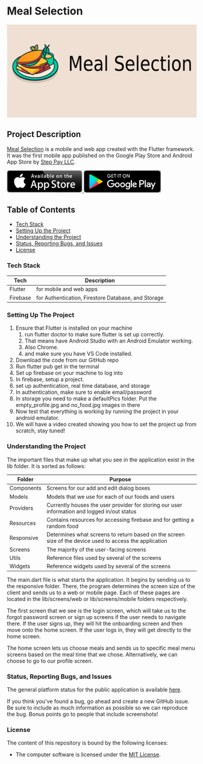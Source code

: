 # Meal Selection

[![Meal Selection](https://github.com/RobKabob1/mealselection/blob/main/images/icons/appstorefeaturegraphic.png?raw=true)](https://mealselection.web.app/)

## Project Description

[Meal Selection](https://mealselection.web.app) is a mobile and web app created with the Flutter framework. It was the first mobile app published on the Google Play Store and Android App Store by [Step Pay LLC](https://steppay.tech). 

<a href="https://apps.apple.com/us/app/meal-selection/id6476314305">    <img src="https://github.com/RobKabob1/mealselection/blob/main/images/icons/apple-app-store.png?raw=true" width="200" />    </a><a href="https://play.google.com/store/apps/details?id=tech.steppay.mealselection&pli=1"><img src="https://github.com/RobKabob1/mealselection/blob/main/images/icons/google-play-store.png?raw=true" width="205" /></a>

## Table of Contents

- [Tech Stack](#tech-stack)
- [Setting Up the Project](#setting-up-the-project)
- [Understanding the Project](#understanding-the-project)
- [Status, Reporting Bugs, and Issues](#status-reporting-bugs-and-issues)
- [License](#license)

### Tech Stack

Tech | Description
-- | --
Flutter | for mobile and web apps
Firebase | for Authentication, Firestore Database, and Storage

### Setting Up The Project

1. Ensure that Flutter is installed on your machine
    1. run flutter doctor to make sure flutter is set up correctly.
    2. That means have Android Studio with an Android Emulator working. 
    3. Also Chrome. 
    4. and make sure you have VS Code installed.
2. Download the code from our GitHub repo
3. Run flutter pub get in the terminal 
4. Set up firebase on your machine to log into 
5. In firebase, setup a project. 
6. set up authentication, real time database, and storage
7. In authentication, make sure to enable email/password
8. In storage you need to make a defaultPics folder. Put the empty_profile.jpg and no_food.jpg images in there
9. Now test that everything is working by running the project in your android emulator.
10. We will have a video created showing you how to set the project up from scratch, stay tuned!

### Understanding the Project

The important files that make up what you see in the application exist in the lib folder. It is sorted as follows:

Folder | Purpose
---- | ----
Components | Screens for our add and edit dialog boxes
Models | Models that we use for each of our foods and users
Providers | Currently houses the user provider for storing our user information and logged in/out status
Resources | Contains resources for accessing firebase and for getting a random food
Responsive | Determines what screens to return based on the screen size of the device used to access the application
Screens | The majority of the user-facing screens
Utils | Reference files used by several of the screens
Widgets | Reference widgets used by several of the screens

The main.dart file is what starts the application. It begins by sending us to the responsive folder. There, the program determines the screen size of the client and sends us to a web or mobile page. Each of these pages are located in the lib/screens/web or lib/screens/mobile folders respectively. 

The first screen that we see is the login screen, which will take us to the forgot password screen or sign up screens if the user needs to navigate there. If the user signs up, they will hit the onboarding screen and then move onto the home screen. If the user logs in, they will get directly to the home screen. 

The home screen lets us choose meals and sends us to specific meal menu screens based on the  meal time that we chose. Alternatively, we can choose to go to our profile screen.

### Status, Reporting Bugs, and Issues

The general platform status for the public application is available [here](https://stats.uptimerobot.com/apT6Ukws0g).

If you think you've found a bug, go ahead and create a new GitHub issue. Be sure to include as much information as possible so we can reproduce the bug. Bonus points go to people that include screenshots!

### License

The content of this repository is bound by the following licenses:

- The computer software is licensed under the [MIT License](LICENSE.md).
